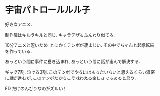 # 宇宙パトロールルル子

好きなアニメ.

制作陣はキルラキルと同じ.
キャラデザもふんわり似てる.

10分アニメと短いため, とにかくテンポが凄まじい.
その中でちゃんと起承転結を作っている.

あっという間に事件に巻き込まれ, あっという間に話が進んで解決する.

ギャグ7割, 泣ける3割.
このテンポでやるにはもったいないと思えるくらい濃密に話が進むが,
このテンポだからこそ味わえる楽しさでもあると思う.

<div class=youtube src-id="6HuQ5K83LMc"></div>

ED だけのんびりなのがズルい！
